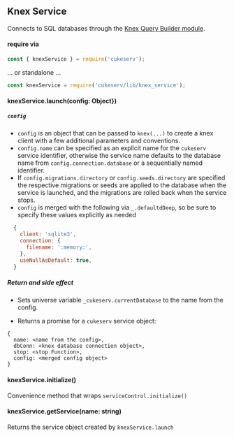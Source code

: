 ## Knex Service

Connects to SQL databases through the [Knex Query Builder module](http://knexjs.org/).

#### require via

```javascript
const { knexService } = require('cukeserv');
```
... or standalone ...

```javascript
const knexService = require('cukeserv/lib/knex_service');
```

#### knexService.launch(config: Object})

##### `config`

- `config` is an object that can be passed to `knex(...)` to create a knex client with a few additional parameters and conventions.
- `config.name` can be specified as an explicit name for the `cukeserv` service identifier, otherwise the service name defaults to the database name from `config.connection.database` or a sequentially named identifier.
- If `config.migrations.directory` or `config.seeds.directory` are specified the respective migrations or seeds are applied to the database when the service is launched, and the migrations are rolled back when the service stops.
- `config` is merged with the following via `_.defaultdDeep`, so be sure to specify these values explicitly as needed
```javascript
  {
    client: 'sqlite3',
    connection: {
      filename: ':memory:',
    },
    useNullAsDefault: true,
  }
```

##### Return and side effect

- Sets universe variable `_cukeserv.currentDatabase` to the name from the config.

- Returns a promise for a `cukeserv` service object:

```
{
  name: <name from the config>,
  dbConn: <knex database connection object>,
  stop: <stop Function>,
  config: <merged config object>
}
```

#### knexService.initialize()

Convenience method that wraps `serviceControl.initialize()`

#### knexService.getService(name: string)

Returns the service object created by `knexService.launch`
